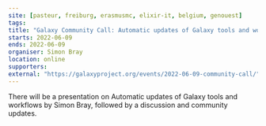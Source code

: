 ```yaml
---
site: [pasteur, freiburg, erasmusmc, elixir-it, belgium, genouest]
tags: 
title: "Galaxy Community Call: Automatic updates of Galaxy tools and workflows"
starts: 2022-06-09
ends: 2022-06-09
organiser: Simon Bray
location: online
supporters:
external: "https://galaxyproject.org/events/2022-06-09-community-call/"
---
```


There will be a presentation on Automatic updates of Galaxy tools and workflows by Simon Bray, followed by a discussion and community updates. 
